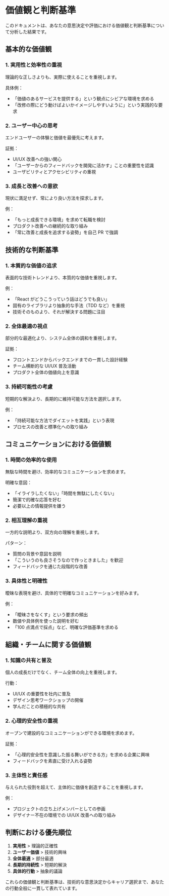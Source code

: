 # 価値観と判断基準

このドキュメントは、あなたの意思決定や評価における価値観と判断基準について分析した結果です。

## 基本的な価値観

### 1. 実用性と効率性の重視

理論的な正しさよりも、実際に使えることを重視します。

具体例：
- 「価値のあるサービスを提供する」という観点にシビアな環境を求める
- 「改修の際にどう動けばよいかイメージしやすいように」という実践的な要求

### 2. ユーザー中心の思考

エンドユーザーの体験と価値を最優先に考えます。

証拠：
- UI/UX 改善への強い関心
- 「ユーザーからのフィードバックを開発に活かす」ことの重要性を認識
- ユーザビリティとアクセシビリティの重視

### 3. 成長と改善への意欲

現状に満足せず、常により良い方法を探求します。

例：
- 「もっと成長できる環境」を求めて転職を検討
- プロダクト改善への継続的な取り組み
- 「常に改善と成長を追求する姿勢」を自己 PR で強調

## 技術的な判断基準

### 1. 本質的な価値の追求

表面的な技術トレンドより、本質的な価値を重視します。

例：
- 「React がどうこうっていう話はどうでも良い」
- 固有のライブラリより抽象的な手法（TDD など）を重視
- 技術そのものより、それが解決する問題に注目

### 2. 全体最適の視点

部分的な最適化より、システム全体の調和を重視します。

証拠：
- フロントエンドからバックエンドまでの一貫した設計経験
- チーム横断的な UI/UX 普及活動
- プロダクト全体の価値向上を意識

### 3. 持続可能性の考慮

短期的な解決より、長期的に維持可能な方法を選択します。

例：
- 「持続可能な方法でダイエットを実践」という表現
- プロセスの改善と標準化への取り組み

## コミュニケーションにおける価値観

### 1. 時間の効率的な使用

無駄な時間を避け、効率的なコミュニケーションを求めます。

明確な意図：
- 「イライラしたくない」「時間を無駄にしたくない」
- 簡潔で的確な応答を好む
- 必要以上の情報提供を嫌う

### 2. 相互理解の重視

一方的な説明より、双方向の理解を重視します。

パターン：
- 質問の背景や意図を説明
- 「こういうのも良さそうなので作っときました」を歓迎
- フィードバックを通じた段階的な改善

### 3. 具体性と明確性

曖昧な表現を避け、具体的で明確なコミュニケーションを好みます。

例：
- 「曖昧さをなくす」という要求の頻出
- 数値や具体例を使った説明を好む
- 「100 点満点で採点」など、明確な評価基準を求める

## 組織・チームに関する価値観

### 1. 知識の共有と普及

個人の成長だけでなく、チーム全体の向上を重視します。

行動：
- UI/UX の重要性を社内に普及
- デザイン思考ワークショップの開催
- 学んだことの積極的な共有

### 2. 心理的安全性の重視

オープンで建設的なコミュニケーションができる環境を求めます。

証拠：
- 「心理的安全性を意識した振る舞いができる方」を求める企業に興味
- フィードバックを素直に受け入れる姿勢

### 3. 主体性と責任感

与えられた役割を超えて、主体的に価値を創造することを重視します。

例：
- プロジェクトの立ち上げメンバーとしての参画
- デザイナー不在の環境での UI/UX 改善への取り組み

## 判断における優先順位

1. **実用性** > 理論的正確性
2. **ユーザー価値** > 技術的興味
3. **全体最適** > 部分最適
4. **長期的持続性** > 短期的解決
5. **具体的行動** > 抽象的議論

これらの価値観と判断基準は、技術的な意思決定からキャリア選択まで、あなたの行動全般に一貫して表れています。
